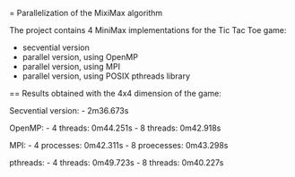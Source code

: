 = Parallelization of the MixiMax algorithm

The project contains 4 MiniMax implementations for the Tic Tac Toe game:
- secvential version
- parallel version, using OpenMP
- parallel version, using MPI
- parallel version, using POSIX pthreads library

== Results obtained with the 4x4 dimension of the game:

Secvential version:
	- 2m36.673s

OpenMP:
	- 4 threads: 0m44.251s
	- 8 threads: 0m42.918s

MPI:
	- 4 processes: 0m42.311s
	- 8 proecesses: 0m43.298s

pthreads:
	- 4 threads: 0m49.723s
	- 8 threads: 0m40.227s
